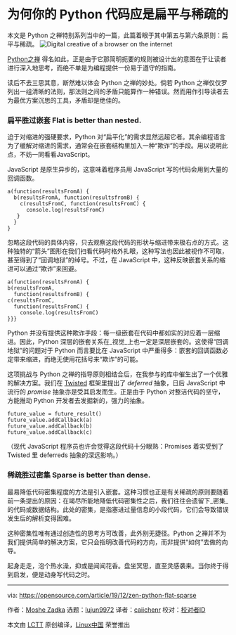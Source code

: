[#]: collector: (lujun9972)
[#]: translator: (caiichenr)
[#]: reviewer: ( )
[#]: publisher: ( )
[#]: url: ( )
[#]: subject: (Why your Python code should be flat and sparse)
[#]: via: (https://opensource.com/article/19/12/zen-python-flat-sparse)
[#]: author: (Moshe Zadka https://opensource.com/users/moshez)

为何你的 Python 代码应是扁平与稀疏的
======
本文是 Python 之禅特别系列当中的一篇，此篇着眼于其中第五与第六条原则：扁平与稀疏。
![Digital creative of a browser on the internet][1]

[Python之禅][2] 得名如此，正是由于它那简明扼要的规则被设计出的意图在于让读者进行深入地思考，而绝不单是为编程提供一份易于遵守的指南。

读后不去三思其意，断然难以体会 Python 之禅的妙处。倘若 Python 之禅仅仅罗列出一组清晰的法则，那法则之间的矛盾只能算作一种错误。然而用作引导读者去为最优方案沉思的工具，矛盾却是绝佳的。

### 扁平胜过嵌套 Flat is better than nested.

迫于对缩进的强硬要求，Python 对“扁平化”的需求显然远超它者。其余编程语言为了缓解对缩进的需求，通常会在嵌套结构里加入一种“欺诈”的手段。用以说明此点，不妨一同看看JavaScript。

JavaScript 是原生异步的，这意味着程序员用 JavaScript 写的代码会用到大量的回调函数。


```
a(function(resultsFromA) {
  b(resultsFromA, function(resultsfromB) {
    c(resultsFromC, function(resultsFromC) {
      console.log(resultsFromC)
   }
  }
}
```

忽略这段代码的具体内容，只去观察这段代码的形状与缩进带来极右点的方式。这种独特的“箭头”图形在我们扫看代码时格外扎眼，这种写法也因此被视作不可取，甚至得到了“回调地狱”的绰号。不过，在 JavaScript 中，这种反映嵌套关系的缩进可以通过“欺诈”来回避。


```
a(function(resultsFromA) {
b(resultsFromA,
  function(resultsfromB) {
c(resultsFromC,
  function(resultsFromC) {
    console.log(resultsFromC)
}}}
```

Python 并没有提供这种欺诈手段：每一级嵌套在代码中都如实的对应着一层缩进。因此，Python 深层的嵌套关系在_视觉_上也一定是深层嵌套的。这使得“回调地狱”的问题对于 Python 而言要比在 JavaScript 中严重得多：嵌套的回调函数必定带来缩进，而绝无使用花括号来“欺诈”的可能。

这项挑战与 Python 之禅的指导原则相结合后，在我参与的库中催生出了一个优雅的解决方案。我们在 [Twisted][3] 框架里提出了 _deferred_ 抽象，日后 JavaScript 中流行的 _promise_ 抽象亦是受其启发而生。正是由于 Python 对整洁代码的坚守，方能推动 Python 开发者去发掘新的，强力的抽象。


```
future_value = future_result()
future_value.addCallback(a)
future_value.addCallback(b)
future_value.addCallback(c)
```

（现代 JavaScript 程序员也许会觉得这段代码十分眼熟：Promises 着实受到了 Twisted 里 deferreds 抽象的深远影响。）

### 稀疏胜过密集 Sparse is better than dense.

最易降低代码密集程度的方法是引入嵌套。这种习惯也正是有关稀疏的原则要随着前一条提出的原因：在竭尽所能地降低代码密集性之后，我们往往会遗留下_密集_的代码或数据结构。此处的密集，是指塞进过量信息的小段代码，它们会导致错误发生后的解析变得困难。

这种密集性唯有通过创造性的思考方可改善，此外别无捷径。Python 之禅并不为我们提供简单的解决方案，它只会指明改善代码的方向，而非提供“如何”去做的向导。

起身走走，泡个热水澡，抑或是闻闻花香。盘坐冥思，直至灵感袭来。当你终于得到启发，便是动身写代码之时。

--------------------------------------------------------------------------------

via: https://opensource.com/article/19/12/zen-python-flat-sparse

作者：[Moshe Zadka][a]
选题：[lujun9972][b]
译者：[caiichenr](https://github.com/caiichenr)
校对：[校对者ID](https://github.com/校对者ID)

本文由 [LCTT](https://github.com/LCTT/TranslateProject) 原创编译，[Linux中国](https://linux.cn/) 荣誉推出

[a]: https://opensource.com/users/moshez
[b]: https://github.com/lujun9972
[1]: https://opensource.com/sites/default/files/styles/image-full-size/public/lead-images/browser_web_internet_website.png?itok=g5B_Bw62 (Digital creative of a browser on the internet)
[2]: https://www.python.org/dev/peps/pep-0020/
[3]: https://twistedmatrix.com/trac/
